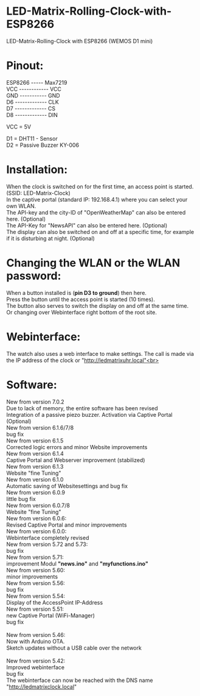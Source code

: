 # LED-Matrix-Rolling-Clock-with-ESP8266
LED-Matrix-Rolling-Clock with ESP8266 (WEMOS D1 mini)

# Pinout:<br>
ESP8266 ----- Max7219 <br>
  VCC ------------ VCC <br>
  GND ----------- GND <br>
  D6  ------------- CLK <br>
  D7  ------------- CS <br>
  D8  ------------- DIN <br>
  
  VCC = 5V <br>
  
  D1 = DHT11 - Sensor <br>
  D2 = Passive Buzzer KY-006 <br>

# Installation: 
When the clock is switched on for the first time, an access point is started. (SSID: LED-Matrix-Clock)  <br>
In the captive portal (standard IP: 192.168.4.1) where you can select your own WLAN.  <br>
The API-key and the city-ID of "OpenWeatherMap" can also be entered here. (Optional)  <br>
The API-Key for "NewsAPI" can also be entered here. (Optional) <br>
The display can also be switched on and off at a specific time, for example if it is disturbing at night. (Optional)  <br>

# Changing the WLAN or the WLAN password:
When a button installed is (**pin D3 to ground**) then here. <br>
Press the button until the access point is started (10 times). <br>
The button also serves to switch the display on and off at the same time. <br>
Or changing over Webinterface right bottom of the root site. <br>

# Webinterface:
The watch also uses a web interface to make settings. The call is made via the IP address of the clock or "http://ledmatrixuhr.local"<br>
<br>
# Software:
New from version 7.0.2<br>
Due to lack of memory, the entire software has been revised<br>
Integration of a passive piezo buzzer. Activation via Captive Portal (Optional)<br>
New from version 6.1.6/7/8<br>
bug fix<br>
New from version 6.1.5<br>
Corrected logic errors and minor Website improvements<br>
New from version 6.1.4<br>
Captive Portal and Webserver improvement (stabilized)<br>
New from version 6.1.3<br>
Website "fine Tuning"<br>
New from version 6.1.0<br>
Automatic saving of Websitesettings and bug fix<br>
New from version 6.0.9<br>
little bug fix<br>
New from version 6.0.7/8<br>
Website "fine Tuning"<br>
New from version 6.0.6:<br>
Revised Captive Portal and minor improvements<br>
New from version 6.0.0:<br>
Webinterface completely revised<br>
New from version 5.72 and 5.73:<br>
bug fix <br>
New from version 5.71:<br>
improvement Modul **"news.ino"** and **"myfunctions.ino"** <br>
New from version 5.60:<br>
minor improvements<br>
New from version 5.56:<br>
bug fix <br>
New from version 5.54:<br>
Display of the AccessPoint IP-Address <br>
New from version 5.51:<br>
new Captive Portal (WiFi-Manager) <br>
bug fix <br>
<br>
New from version 5.46:<br>
Now with Arduino OTA.<br>
Sketch updates without a USB cable over the network<br>
<br>
New from version 5.42: <br>
Improved webinterface <br>
bug fix <br>
The webinterface can now be reached with the DNS name "http://ledmatrixclock.local" <br>
